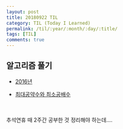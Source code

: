 ```yaml
---
layout: post
title: 20180922 TIL
category: TIL (Today I Learned)
permalink: /til/:year/:month/:day/:title/
tags: [TIL]
comments: true
---
```

## 알고리즘 풀기
- [2016년](https://gist.github.com/developersoom/b5fabbd75d15c56be943077747edbd3f)

- [최대공약수와 최소공배수](https://gist.github.com/developersoom/40c8a776b029cafffadca035eaeacc25)


<br>
<br>
추석연휴 때 2주간 공부한 것 정리해야 하는데....